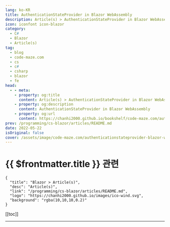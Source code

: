 ```yaml
---
lang: ko-KR
title: AuthenticationStateProvider in Blazor WebAssembly
description: Article(s) > AuthenticationStateProvider in Blazor WebAssembly
icon: iconfont icon-blazor
category: 
  - C#
  - Blazor
  - Article(s)
tag: 
  - blog
  - code-maze.com
  - cs
  - c#
  - csharp
  - blazor
  - fe
head:  
  - - meta:
    - property: og:title
      content: Article(s) > AuthenticationStateProvider in Blazor WebAssembly
    - property: og:description
      content: AuthenticationStateProvider in Blazor WebAssembly
    - property: og:url
      content: https://chanhi2000.github.io/bookshelf/code-maze.com/authenticationstateprovider-blazor-webassembly.html
prev: /programming/cs-blazor/articles/README.md
date: 2022-05-22
isOriginal: false
cover: /assets/image/code-maze.com/authenticationstateprovider-blazor-webassembly/banner.png
---
```


# {{ $frontmatter.title }} 관련

```component VPCard
{
  "title": "Blazor > Article(s)",
  "desc": "Article(s)",
  "link": "/programming/cs-blazor/articles/README.md",
  "logo": "https://chanhi2000.github.io/images/ico-wind.svg",
  "background": "rgba(10,10,10,0.2)"
}
```

[[toc]]

---

<SiteInfo
  name="AuthenticationStateProvider in Blazor WebAssembly"
  desc="In this article, we are going to inspect the AuthenticationStateProvider functionalities in the Blazor WebAssembly application."
  url="https://code-maze.com/authenticationstateprovider-blazor-webassembly/"
  logo="/assets/image/code-maze.com/favicon.png"
  preview="/assets/image/code-maze.com/authenticationstateprovider-blazor-webassembly/banner.png"/>

<!-- TODO: 작성 -->
